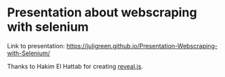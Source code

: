 # Presentation about webscraping with selenium

Link to presentation: https://juligreen.github.io/Presentation-Webscraping-with-Selenium/


Thanks to Hakim El Hattab for creating [reveal.js](https://github.com/hakimel/reveal.js/).
